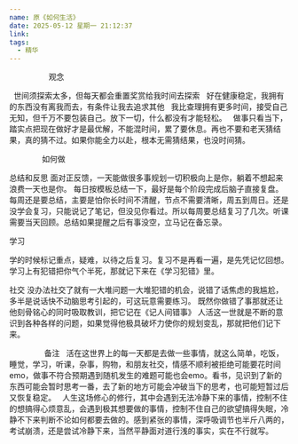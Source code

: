 ```yaml
---
name: 原《如何生活》
date: 2025-05-12 星期一 21:12:37
link: 
tags:
  - 精华
---
```

  
                观念

  世间须探索太多，但每天都会重置奖赏给我时间去探索
  好在健康稳定，我拥有的东西没有离我而去，有条件让我去追求其他
  我比查理拥有更多时间，接受自己无知，但千万不要包装自己。放下一切，什么都没有才能轻松。
  做事只看当下，踏实点把现在做好才是最优解，不能混时间，累了要休息。再也不要和老天猜结果，真的猜不过。如果你能全力以赴，根本无需猜结果，也没时间猜。

               如何做

总结和反思
面对正反馈，一天能做很多事规划一切积极向上是你，躺着不想起来浪费一天也是你。
每日按模板总结一下，最好是每个阶段完成后脑子直接复盘。每周还是要总结，主要是怕你长时间不清醒，节点不需要清晰，周五到周日。还是没学会复习，只能说记了笔记，但没见你看过。所以每周要总结复习了几次。听课需要当天回顾。总结如果提醒之后有事没空，立马记在备忘录。

学习

学的时候标记重点，疑难，以待之后复习。复习不是再看一遍，是先凭记忆回想。
学习上有犯错把你气个半死，那就记下来在《学习犯错》里。

社交
没办法社交了就有一大堆问题一大堆犯错的机会，说错了话焦虑的我尴尬，多半是说话快不动脑思考引起的，可这玩意需要练习。
既然你做错了事那就还让他刻骨铭心的同时吸取教训，把它记在《记人间错事》
人活这一世就是不断的意识到各种各样的问题，如果觉得他极具破坏力使你的规划变乱，那就把他们记下来。


                备注
  活在这世界上的每一天都是去做一些事情，就这么简单，吃饭，睡觉，学习，听课，杂事，购物，和朋友社交，情感不顺利被拒绝可能要花时间emo，做事不符合预期遇到随机发生的难题可能也会emo。看书，见识到了新的东西可能会暂时思考一番，去了新的地方可能会冲破当下的思考，也可能短暂过后又恢复稳定。
  人生这场修心的修行，其中会遇到无法冷静下来的事情，控制不住的想搞得心烦意乱，会遇到极其想要做的事情，控制不住自己的欲望搞得失眠，冷静不下来判断不论如何都要去做的。感到紧张的事情，深呼吸调节也半斤八两的，考试崩溃，还是尝试冷静下来，当然平静面对道行浅的事实，实在不行就写。

